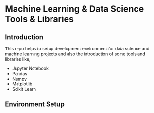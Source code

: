 # Machine Learning & Data Science Tools & Libraries

## Introduction

This repo helps to setup development environment for data science and machine learning projects and also the introduction of some tools and libraries like,

- Jupyter Notebook
- Pandas
- Numpy
- Matplotlib
- Scikit Learn

## Environment Setup
